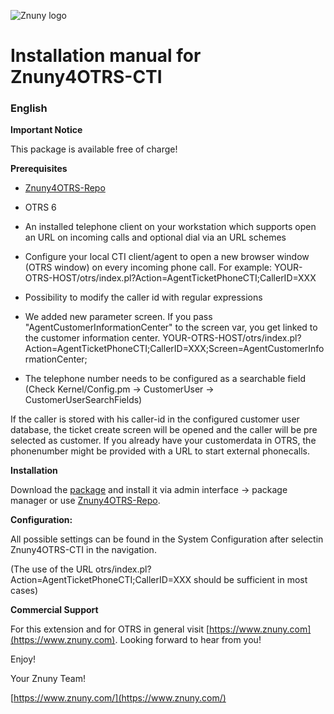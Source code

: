 ![Znuny logo](https://znuny.com/assets/images/logo_small.png)

# Installation manual for Znuny4OTRS-CTI #

### English ###

**Important Notice**

This package is available free of charge!

**Prerequisites**

- [Znuny4OTRS-Repo](https://www.znuny.com/add-ons/znuny4otrs-repository)

- OTRS 6

- An installed telephone client on your workstation which supports open an URL on incoming calls and optional dial via an URL schemes

- Configure your local CTI client/agent to open a new browser window (OTRS window) on every incoming phone call. For example: YOUR-OTRS-HOST/otrs/index.pl?Action=AgentTicketPhoneCTI;CallerID=XXX

- Possibility to modify the caller id with regular expressions

- We added new parameter screen. If you pass "AgentCustomerInformationCenter" to the screen var, you get linked to the customer information center.
  YOUR-OTRS-HOST/otrs/index.pl?Action=AgentTicketPhoneCTI;CallerID=XXX;Screen=AgentCustomerInformationCenter;

- The telephone number needs to be configured as a searchable field (Check Kernel/Config.pm -> CustomerUser -> CustomerUserSearchFields)

If the caller is stored with his caller-id in the configured customer user database, the ticket create screen will be opened and the caller will be pre selected as customer. If you already have your customerdata in OTRS, the phonenumber might be provided with a URL to start external phonecalls.


**Installation**

Download the [package](https://addons.znuny.com/api/addon_repos/public/1057/latest) and install it via admin interface -> package manager or use [Znuny4OTRS-Repo](https://www.znuny.com/add-ons/znuny4otrs-repository).


**Configuration:**

All possible settings can be found in the System Configuration after selectin Znuny4OTRS-CTI in the navigation.

(The use of the URL otrs/index.pl?Action=AgentTicketPhoneCTI;CallerID=XXX should be sufficient in most cases)

**Commercial Support**

For this extension and for OTRS in general visit [https://www.znuny.com](https://www.znuny.com). Looking forward to hear from you!

Enjoy!

Your Znuny Team!

[https://www.znuny.com/](https://www.znuny.com/)


